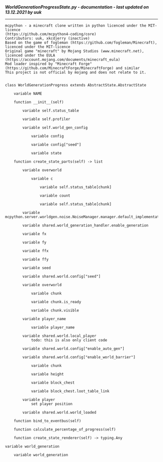 ***WorldGenerationProgressState.py - documentation - last updated on 13.12.2021 by uuk***
___

    mcpython - a minecraft clone written in python licenced under the MIT-licence 
    (https://github.com/mcpython4-coding/core)
    Contributors: uuk, xkcdjerry (inactive)
    Based on the game of fogleman (https://github.com/fogleman/Minecraft), licenced under the MIT-licence
    Original game "minecraft" by Mojang Studios (www.minecraft.net), licenced under the EULA
    (https://account.mojang.com/documents/minecraft_eula)
    Mod loader inspired by "Minecraft Forge" (https://github.com/MinecraftForge/MinecraftForge) and similar
    This project is not official by mojang and does not relate to it.


    class WorldGenerationProgress extends AbstractState.AbstractState

        variable NAME

        function __init__(self)

            variable self.status_table

            variable self.profiler

            variable self.world_gen_config

                variable config

                variable config["seed"]

                variable state

        function create_state_parts(self) -> list

            variable overworld

                variable c

                    variable self.status_table[chunk]

                    variable count

                    variable self.status_table[chunk]

            variable mcpython.server.worldgen.noise.NoiseManager.manager.default_implementation

            variable shared.world_generation_handler.enable_generation

            variable fx

            variable fy

            variable ffx

            variable ffy

            variable seed

            variable shared.world.config["seed"]

            variable overworld

                variable chunk

                variable chunk.is_ready

                variable chunk.visible

            variable player_name

                variable player_name

            variable shared.world.local_player
                todo: this is also only client code

            variable shared.world.config["enable_auto_gen"]

            variable shared.world.config["enable_world_barrier"]

                variable chunk

                variable height

                variable block_chest

                variable block_chest.loot_table_link

            variable player
                set player position

            variable shared.world.world_loaded

        function bind_to_eventbus(self)

        function calculate_percentage_of_progress(self)

        function create_state_renderer(self) -> typing.Any

    variable world_generation

        variable world_generation